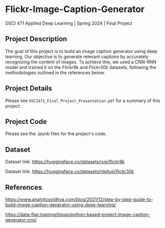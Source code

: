 # Flickr-Image-Caption-Generator

DSCI 471 Applied Deep Learning | Spring 2024 | Final Project

## Project Description
The goal of this project is to build an image caption generator using deep learning. Our objective is to generate relevant captions by accurately recognizing the content of images. To achieve this, we used a CNN-RNN model and trained it on the Flickr8k and Flickr30k datasets, following the methodologies outlined in the references below.

## Project Details
Please see `DSCI471_Final_Project_Presentation.pdf` for a summary of this project.

## Project Code
Please see the .ipynb files for the project's code.

## Dataset
Dataset link: https://huggingface.co/datasets/jxie/flickr8k

Dataset link: https://huggingface.co/datasets/nlphuji/flickr30k

## References
https://www.analyticsvidhya.com/blog/2021/12/step-by-step-guide-to-build-image-caption-generator-using-deep-learning/

https://data-flair.training/blogs/python-based-project-image-caption-generator-cnn/
